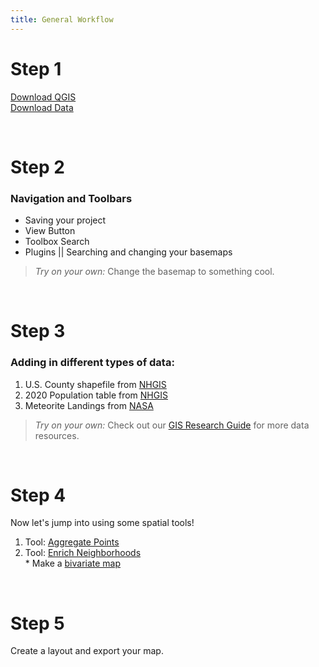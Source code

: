 ```yaml
---
title: General Workflow
---
```


# **Step 1** <br>
[Download QGIS](https://qgis.org/en/site/forusers/download.html) <br>
[Download Data]() <br>

<br>

# **Step 2** <br>
### Navigation and Toolbars <br>
* Saving your project <br>
* View Button <br>
* Toolbox Search <br>
* Plugins || Searching and changing your basemaps <br>

> *Try on your own:* Change the basemap to something cool.

<br>

# **Step 3** <br>
### Adding in different types of data:
1. U.S. County shapefile from [NHGIS](https://www.nhgis.org/)
2. 2020 Population table from [NHGIS](https://www.nhgis.org/)
3. Meteorite Landings from [NASA](https://data.nasa.gov/Space-Science/Meteorite-Landings/gh4g-9sfh) <br>
  
> *Try on your own:* Check out our [GIS Research Guide](https://libguides.northwestern.edu/gis) for more data resources.

<br> 

# **Step 4** <br>
Now let's jump into using some spatial tools! <br>
1. Tool: [Aggregate Points](https://doc.arcgis.com/en/arcgis-online/analyze/aggregate-points.htm) <br>
2. Tool: [Enrich Neighborhoods](https://pro.arcgis.com/en/pro-app/latest/tool-reference/analysis/enrich.htm) <br>
       * Make a [bivariate map](https://www.esri.com/arcgis-blog/products/arcgis-living-atlas/mapping/multivariate-maps-what-are-they-and-how-can-i-make-them-in-arcgis/)

<br> 

# **Step 5** <br>
Create a layout and export your map.
